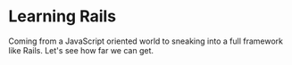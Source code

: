# Learning Rails

Coming from a JavaScript oriented world to sneaking into a full framework like Rails. Let's see how far we can get.